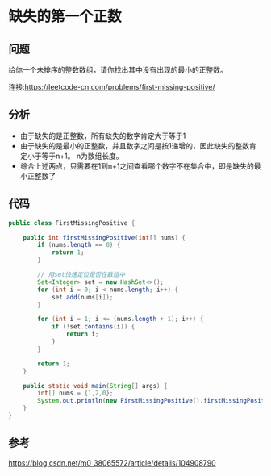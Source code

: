 # 缺失的第一个正数



## 问题

给你一个未排序的整数数组，请你找出其中没有出现的最小的正整数。

连接:https://leetcode-cn.com/problems/first-missing-positive/



## 分析

- 由于缺失的是正整数，所有缺失的数字肯定大于等于1
- 由于缺失的是最小的正整数，并且数字之间是按1递增的，因此缺失的整数肯定小于等于n+1。 n为数组长度。
- 综合上述两点，只需要在1到n+1之间查看哪个数字不在集合中，即是缺失的最小正整数了



## 代码

```java
public class FirstMissingPositive {

    public int firstMissingPositive(int[] nums) {
        if (nums.length == 0) {
            return 1;
        }

        // 用set快速定位是否在数组中
        Set<Integer> set = new HashSet<>();
        for (int i = 0; i < nums.length; i++) {
            set.add(nums[i]);
        }

        for (int i = 1; i <= (nums.length + 1); i++) {
            if (!set.contains(i)) {
                return i;
            }
        }

        return 1;
    }

    public static void main(String[] args) {
        int[] nums = {1,2,0};
        System.out.println(new FirstMissingPositive().firstMissingPositive(nums));;
    }
}
```



## 参考

https://blog.csdn.net/m0_38065572/article/details/104908790